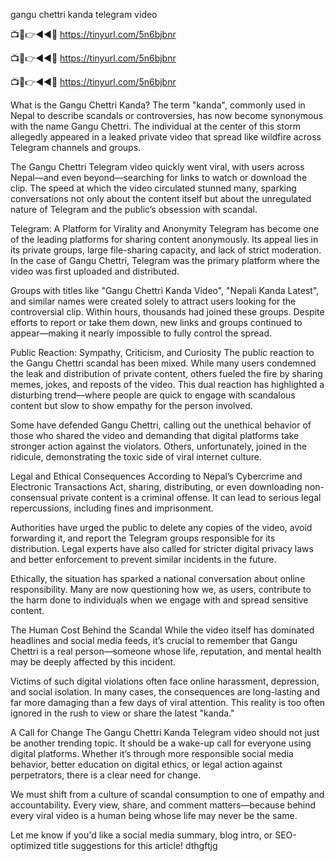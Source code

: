 gangu chettri kanda telegram video


📺📱👉◄◄🔴  https://tinyurl.com/5n6bjbnr

📺📱👉◄◄🔴  https://tinyurl.com/5n6bjbnr

📺📱👉◄◄🔴  https://tinyurl.com/5n6bjbnr


What is the Gangu Chettri Kanda? The term "kanda", commonly used in Nepal to describe scandals or controversies, has now become synonymous with the name Gangu Chettri. The individual at the center of this storm allegedly appeared in a leaked private video that spread like wildfire across Telegram channels and groups.

The Gangu Chettri Telegram video quickly went viral, with users across Nepal—and even beyond—searching for links to watch or download the clip. The speed at which the video circulated stunned many, sparking conversations not only about the content itself but about the unregulated nature of Telegram and the public’s obsession with scandal.

Telegram: A Platform for Virality and Anonymity Telegram has become one of the leading platforms for sharing content anonymously. Its appeal lies in its private groups, large file-sharing capacity, and lack of strict moderation. In the case of Gangu Chettri, Telegram was the primary platform where the video was first uploaded and distributed.

Groups with titles like "Gangu Chettri Kanda Video", "Nepali Kanda Latest", and similar names were created solely to attract users looking for the controversial clip. Within hours, thousands had joined these groups. Despite efforts to report or take them down, new links and groups continued to appear—making it nearly impossible to fully control the spread.

Public Reaction: Sympathy, Criticism, and Curiosity The public reaction to the Gangu Chettri scandal has been mixed. While many users condemned the leak and distribution of private content, others fueled the fire by sharing memes, jokes, and reposts of the video. This dual reaction has highlighted a disturbing trend—where people are quick to engage with scandalous content but slow to show empathy for the person involved.

Some have defended Gangu Chettri, calling out the unethical behavior of those who shared the video and demanding that digital platforms take stronger action against the violators. Others, unfortunately, joined in the ridicule, demonstrating the toxic side of viral internet culture.

Legal and Ethical Consequences According to Nepal’s Cybercrime and Electronic Transactions Act, sharing, distributing, or even downloading non-consensual private content is a criminal offense. It can lead to serious legal repercussions, including fines and imprisonment.

Authorities have urged the public to delete any copies of the video, avoid forwarding it, and report the Telegram groups responsible for its distribution. Legal experts have also called for stricter digital privacy laws and better enforcement to prevent similar incidents in the future.

Ethically, the situation has sparked a national conversation about online responsibility. Many are now questioning how we, as users, contribute to the harm done to individuals when we engage with and spread sensitive content.

The Human Cost Behind the Scandal While the video itself has dominated headlines and social media feeds, it’s crucial to remember that Gangu Chettri is a real person—someone whose life, reputation, and mental health may be deeply affected by this incident.

Victims of such digital violations often face online harassment, depression, and social isolation. In many cases, the consequences are long-lasting and far more damaging than a few days of viral attention. This reality is too often ignored in the rush to view or share the latest "kanda."

A Call for Change The Gangu Chettri Kanda Telegram video should not just be another trending topic. It should be a wake-up call for everyone using digital platforms. Whether it’s through more responsible social media behavior, better education on digital ethics, or legal action against perpetrators, there is a clear need for change.

We must shift from a culture of scandal consumption to one of empathy and accountability. Every view, share, and comment matters—because behind every viral video is a human being whose life may never be the same.

Let me know if you'd like a social media summary, blog intro, or SEO-optimized title suggestions for this article! dthgftjg
